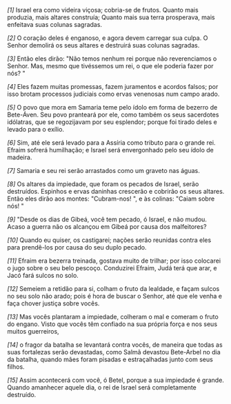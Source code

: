 *[1]* Israel era como videira viçosa; cobria-se de frutos. Quanto mais produzia, mais altares construía; Quanto mais sua terra prosperava, mais enfeitava suas colunas sagradas.

*[2]* O coração deles é enganoso, e agora devem carregar sua culpa. O Senhor demolirá os seus altares e destruirá suas colunas sagradas.

*[3]* Então eles dirão: "Não temos nenhum rei porque não reverenciamos o Senhor. Mas, mesmo que tivéssemos um rei, o que ele poderia fazer por nós? "

*[4]* Eles fazem muitas promessas, fazem juramentos e acordos falsos; por isso brotam processos judiciais como ervas venenosas num campo arado.

*[5]* O povo que mora em Samaria teme pelo ídolo em forma de bezerro de Bete-Áven. Seu povo pranteará por ele, como também os seus sacerdotes idólatras, que se regozijavam por seu esplendor; porque foi tirado deles e levado para o exílio.

*[6]* Sim, até ele será levado para a Assíria como tributo para o grande rei. Efraim sofrerá humilhação; e Israel será envergonhado pelo seu ídolo de madeira.

*[7]* Samaria e seu rei serão arrastados como um graveto nas águas.

*[8]* Os altares da impiedade, que foram os pecados de Israel, serão destruídos. Espinhos e ervas daninhas crescerão e cobrirão os seus altares. Então eles dirão aos montes: "Cubram-nos! ", e às colinas: "Caiam sobre nós! "

*[9]* "Desde os dias de Gibeá, você tem pecado, ó Israel, e não mudou. Acaso a guerra não os alcançou em Gibeá por causa dos malfeitores?

*[10]* Quando eu quiser, os castigarei; nações serão reunidas contra eles para prendê-los por causa do seu duplo pecado.

*[11]* Efraim era bezerra treinada, gostava muito de trilhar; por isso colocarei o jugo sobre o seu belo pescoço. Conduzirei Efraim, Judá terá que arar, e Jacó fará sulcos no solo.

*[12]* Semeiem a retidão para si, colham o fruto da lealdade, e façam sulcos no seu solo não arado; pois é hora de buscar o Senhor, até que ele venha e faça chover justiça sobre vocês.

*[13]* Mas vocês plantaram a impiedade, colheram o mal e comeram o fruto do engano. Visto que vocês têm confiado na sua própria força e nos seus muitos guerreiros,

*[14]* o fragor da batalha se levantará contra vocês, de maneira que todas as suas fortalezas serão devastadas, como Salmã devastou Bete-Arbel no dia da batalha, quando mães foram pisadas e estraçalhadas junto com seus filhos.

*[15]* Assim acontecerá com você, ó Betel, porque a sua impiedade é grande. Quando amanhecer aquele dia, o rei de Israel será completamente destruído.

